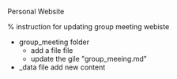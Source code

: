 Personal Website


% instruction for updating group meeting webiste
- group_meeting folder
	- add a file file 
	- update the gile "group_meeing.md"
- _data file
	add new content

